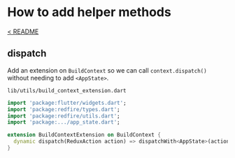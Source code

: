 # How to add helper methods

[< README](../../README.md)

## dispatch

Add an extension on `BuildContext` so we can call `context.dispatch()` without needing to add `<AppState>`.

`lib/utils/build_context_extension.dart`

```Dart
import 'package:flutter/widgets.dart';
import 'package:redfire/types.dart';
import 'package:redfire/utils.dart';
import 'package:.../app_state.dart';

extension BuildContextExtension on BuildContext {
  dynamic dispatch(ReduxAction action) => dispatchWith<AppState>(action, this);
}
```
